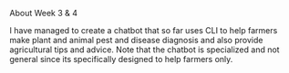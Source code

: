 About Week 3 & 4

I have managed to create a chatbot that so far uses CLI to help farmers make plant and animal pest and disease diagnosis and also provide agricultural tips and advice. Note that the chatbot is specialized and not general since its specifically designed to help farmers only.
